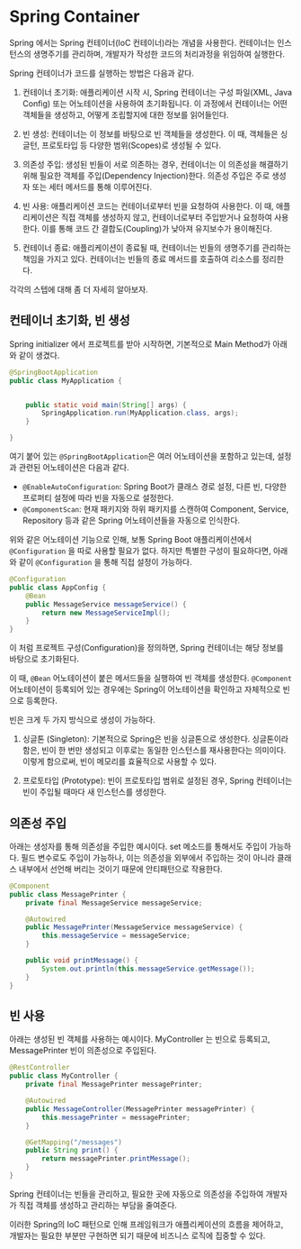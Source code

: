 # Spring Container

Spring 에서는 Spring 컨테이너(IoC 컨테이너)라는 개념을 사용한다. 컨테이너는 인스턴스의 생명주기를 관리하며, 개발자가 작성한 코드의 처리과정을 위임하여 실행한다.

Spring 컨테이너가 코드를 실행하는 방법은 다음과 같다.

1. 컨테이너 초기화: 애플리케이션 시작 시, Spring 컨테이너는 구성 파일(XML, Java Config) 또는 어노테이션을 사용하여 초기화됩니다. 이 과정에서 컨테이너는 어떤 객체들을 생성하고, 어떻게 조립할지에 대한 정보를 읽어들인다.

2. 빈 생성: 컨테이너는 이 정보를 바탕으로 빈 객체들을 생성한다. 이 때, 객체들은 싱글턴, 프로토타입 등 다양한 범위(Scopes)로 생성될 수 있다.

3. 의존성 주입: 생성된 빈들이 서로 의존하는 경우, 컨테이너는 이 의존성을 해결하기 위해 필요한 객체를 주입(Dependency Injection)한다. 의존성 주입은 주로 생성자 또는 세터 메서드를 통해 이루어진다.

4. 빈 사용: 애플리케이션 코드는 컨테이너로부터 빈을 요청하여 사용한다. 이 때, 애플리케이션은 직접 객체를 생성하지 않고, 컨테이너로부터 주입받거나 요청하여 사용한다. 이를 통해 코드 간 결합도(Coupling)가 낮아져 유지보수가 용이해진다.

5. 컨테이너 종료: 애플리케이션이 종료될 때, 컨테이너는 빈들의 생명주기를 관리하는 책임을 가지고 있다. 컨테이너는 빈들의 종료 메서드를 호출하여 리소스를 정리한다.

각각의 스텝에 대해 좀 더 자세히 알아보자.

## 컨테이너 초기화, 빈 생성

Spring initializer 에서 프로젝트를 받아 시작하면, 기본적으로 Main Method가 아래와 같이 생겼다.
```Java
@SpringBootApplication
public class MyApplication {


    public static void main(String[] args) {
        SpringApplication.run(MyApplication.class, args);
    }

}
```

여기 붙어 있는 `@SpringBootApplication`은 여러 어노테이션을 포함하고 있는데, 설정과 관련된 어노테이션은 다음과 같다.
- `@EnableAutoConfiguration`: Spring Boot가 클래스 경로 설정, 다른 빈, 다양한 프로퍼티 설정에 따라 빈을 자동으로 설정한다.
- `@ComponentScan`: 현재 패키지와 하위 패키지를 스캔하여 Component, Service, Repository 등과 같은 Spring 어노테이션들을 자동으로 인식한다.

위와 같은 어노테이션 기능으로 인해, 보통 Spring Boot 애플리케이션에서 `@Configuration` 을 따로 사용할 필요가 없다. 하지만 특별한 구성이 필요하다면, 아래와 같이 `@Configuration` 을 통해 직접 설정이 가능하다.


```Java
@Configuration
public class AppConfig {
    @Bean
    public MessageService messageService() {
        return new MessageServiceImpl();
    }
}
```
이 처럼 프로젝트 구성(Configuration)을 정의하면, Spring 컨테이너는 해당 정보를 바탕으로 초기화된다.

이 때, `@Bean` 어노테이션이 붙은 메서드들을 실행하여 빈 객체를 생성한다. `@Component` 어노테이션이 등록되어 있는 경우에는 Spring이 어노테이션을 확인하고 자체적으로 빈으로 등록한다.


빈은 크게 두 가지 방식으로 생성이 가능하다.

1. 싱글톤 (Singleton): 기본적으로 Spring은 빈을 싱글톤으로 생성한다. 싱글톤이라 함은, 빈이 한 번만 생성되고 이후로는 동일한 인스턴스를 재사용한다는 의미이다. 이렇게 함으로써, 빈이 메모리를 효율적으로 사용할 수 있다.

2. 프로토타입 (Prototype): 빈이 프로토타입 범위로 설정된 경우, Spring 컨테이너는 빈이 주입될 때마다 새 인스턴스를 생성한다.

## 의존성 주입

아래는 생성자를 통해 의존성을 주입한 예시이다. set 메소드를 통해서도 주입이 가능하다. 필드 변수로도 주입이 가능하나, 이는 의존성을 외부에서 주입하는 것이 아니라 클래스 내부에서 선언해 버리는 것이기 때문에 안티패턴으로 작용한다.
```Java
@Component
public class MessagePrinter {
    private final MessageService messageService;

    @Autowired
    public MessagePrinter(MessageService messageService) {
        this.messageService = messageService;
    }

    public void printMessage() {
        System.out.println(this.messageService.getMessage());
    }
}
```

## 빈 사용
아래는 생성된 빈 객체를 사용하는 예시이다. MyController 는 빈으로 등록되고, MessagePrinter 빈이 의존성으로 주입된다.

```Java
@RestController
public class MyController {
    private final MessagePrinter messagePrinter;

    @Autowired
    public MessageController(MessagePrinter messagePrinter) {
        this.messagePrinter = messagePrinter;
    }

    @GetMapping("/messages")
    public String print() {
        return messagePrinter.printMessage();
    }
}
```

Spring 컨테이너는 빈들을 관리하고, 필요한 곳에 자동으로 의존성을 주입하여 개발자가 직접 객체를 생성하고 관리하는 부담을 줄여준다. 

이러한 Spring의 IoC 패턴으로 인해 프레임워크가 애플리케이션의 흐름을 제어하고, 개발자는 필요한 부분만 구현하면 되기 때문에 비즈니스 로직에 집중할 수 있다.